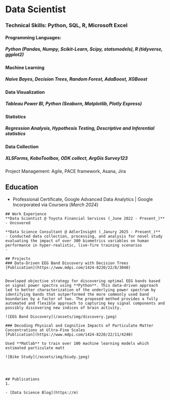 # Data Scientist

### Technical Skills: Python, SQL, R, Microsoft Excel
#### Programming Languages: 
##### Python (Pandas, Numpy, Scikit-Learn, Scipy, statsmodels), R (tidyverse, ggplot2)
#### Machine Learning
##### Naive Bayes, Decision Trees, Random Forest, AdaBoost, XGBoost
#### Data Visualization
##### Tableau Power BI, Python (Seaborn, Matplotlib, Plotly Express)
#### Statistics 
##### Regression Analysis, Hypothesis Testing, Descriptive and Inferential statistics
#### Data Collection
##### XLSForms, KoboToolbox, ODK collect, ArgGis Survey123

Project Management: Agile, PACE framework, Asana, Jira

## Education
- Professional Certificate, Google Advanced Data Analytics | Google Incorporated via Coursera (_March 2024_)								       		

```
## Work Experience
**Data Scientist @ Toyota Financial Services (_June 2022 - Present_)**
- Uncovered 

**Data Science Consultant @ AdlerInsight (_Janury 2025 - Present_)**
- Conducted data collection, processing, and analysis for novel study evaluating the impact of over 300 biometrics variables on human performance in hyper-realistic, live-fire training scenarios
- 

## Projects
### Data-Driven EEG Band Discovery with Decision Trees
[Publication](https://www.mdpi.com/1424-8220/22/8/3048)


Developed objective strategy for discovering optimal EEG bands based on signal power spectra using **Python**. This data-driven approach led to better characterization of the underlying power spectrum by identifying bands that outperformed the more commonly used band boundaries by a factor of two. The proposed method provides a fully automated and flexible approach to capturing key signal components and possibly discovering new indices of brain activity. 

![EEG Band Discovery](/assets/img/discovery.jpeg)

### Decoding Physical and Cognitive Impacts of Particulate Matter Concentrations at Ultra-Fine Scales
[Publication](https://www.mdpi.com/1424-8220/22/11/4240)

Used **Matlab** to train over 100 machine learning models which estimated particulate matt

![Bike Study](/assets/img/biudy.jpeg)




## Publications
1.

- [Data Science Blog](https://m)

```
